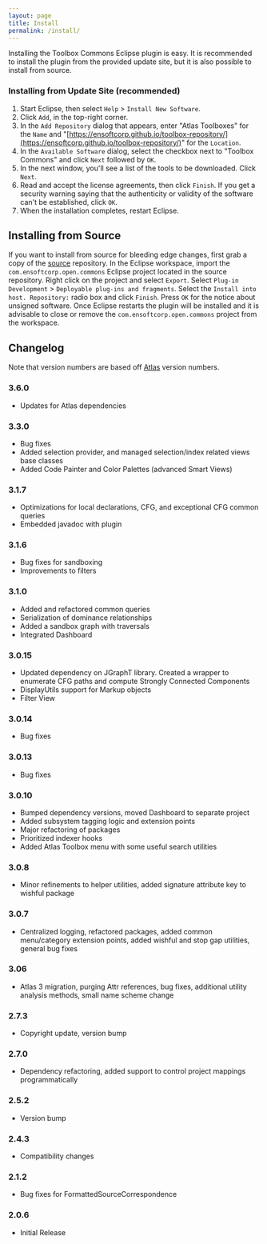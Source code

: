 ```yaml
---
layout: page
title: Install
permalink: /install/
---
```


Installing the Toolbox Commons Eclipse plugin is easy.  It is recommended to install the plugin from the provided update site, but it is also possible to install from source.
        
### Installing from Update Site (recommended)
1. Start Eclipse, then select `Help` &gt; `Install New Software`.
2. Click `Add`, in the top-right corner.
3. In the `Add Repository` dialog that appears, enter &quot;Atlas Toolboxes&quot; for the `Name` and &quot;[https://ensoftcorp.github.io/toolbox-repository/](https://ensoftcorp.github.io/toolbox-repository/)&quot; for the `Location`.
4. In the `Available Software` dialog, select the checkbox next to "Toolbox Commons" and click `Next` followed by `OK`.
5. In the next window, you'll see a list of the tools to be downloaded. Click `Next`.
6. Read and accept the license agreements, then click `Finish`. If you get a security warning saying that the authenticity or validity of the software can't be established, click `OK`.
7. When the installation completes, restart Eclipse.

## Installing from Source
If you want to install from source for bleeding edge changes, first grab a copy of the [source](https://github.com/EnSoftCorp/toolbox-commons) repository. In the Eclipse workspace, import the `com.ensoftcorp.open.commons` Eclipse project located in the source repository.  Right click on the project and select `Export`.  Select `Plug-in Development` &gt; `Deployable plug-ins and fragments`.  Select the `Install into host. Repository:` radio box and click `Finish`.  Press `OK` for the notice about unsigned software.  Once Eclipse restarts the plugin will be installed and it is advisable to close or remove the `com.ensoftcorp.open.commons` project from the workspace.

## Changelog
Note that version numbers are based off [Atlas](http://www.ensoftcorp.com/atlas/download/) version numbers.

### 3.6.0
- Updates for Atlas dependencies

### 3.3.0
- Bug fixes
- Added selection provider, and managed selection/index related views base classes
- Added Code Painter and Color Palettes (advanced Smart Views)

### 3.1.7
- Optimizations for local declarations, CFG, and exceptional CFG common queries
- Embedded javadoc with plugin

### 3.1.6
- Bug fixes for sandboxing
- Improvements to filters

### 3.1.0
- Added and refactored common queries
- Serialization of dominance relationships
- Added a sandbox graph with traversals
- Integrated Dashboard

### 3.0.15
- Updated dependency on JGraphT library. Created a wrapper to enumerate CFG paths and compute Strongly Connected Components
- DisplayUtils support for Markup objects
- Filter View

### 3.0.14
- Bug fixes

### 3.0.13
- Bug fixes

### 3.0.10
- Bumped dependency versions, moved Dashboard to separate project
- Added subsystem tagging logic and extension points
- Major refactoring of packages
- Prioritized indexer hooks
- Added Atlas Toolbox menu with some useful search utilities

### 3.0.8
- Minor refinements to helper utilities, added signature attribute key to wishful package

### 3.0.7
- Centralized logging, refactored packages, added common menu/category extension points, added wishful and stop gap utilities, general bug fixes

### 3.06
- Atlas 3 migration, purging Attr references, bug fixes, additional utility analysis methods, small name scheme change

### 2.7.3
- Copyright update, version bump

### 2.7.0
- Dependency refactoring, added support to control project mappings programmatically

### 2.5.2
- Version bump

### 2.4.3
- Compatibility changes

### 2.1.2
- Bug fixes for FormattedSourceCorrespondence

### 2.0.6
- Initial Release
